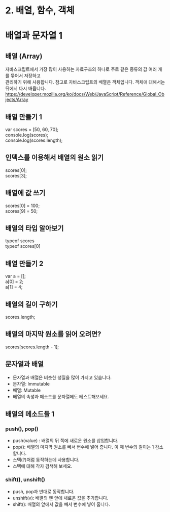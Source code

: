 # 2. 배열, 함수, 객체

# 배열과 문자열 1

## 배열 (Array)
자바스크립트에서 가장 많이 사용하는 자료구조의 하나로 주로 같은 종류의 값 여러 개를 묶어서 저장하고<br/>
 관리하기 위해 사용합니다. 참고로 자바스크립트의 배열은 객체입니다. 객체애 대해서는 뒤에서 다시 배웁니다.<br/>
https://developer.mozilla.org/ko/docs/Web/JavaScript/Reference/Global_Objects/Array

## 배열 만들기 1
var scores = [50, 60, 70];<br/>
console.log(scores);<br/>
console.log(scores.length);

## 인덱스를 이용해서 배열의 원소 읽기
scores[0];<br/>
scores[3];

## 배열에 값 쓰기
scores[0] = 100;<br/>
scores[9] = 50;

## 배열의 타입 알아보기
typeof scores<br/>
typeof scores[0]

## 배열 만들기 2
var a = [];<br/>
a[0] = 2;<br/>
a[1] = 4;

## 배열의 길이 구하기
scores.length;

## 배열의 마지막 원소를 읽어 오려면?
scores[scores.length - 1];

## 문자열과 배열

- 문자열과 배열은 비슷한 성질을 많이 가지고 있습니다.
- 문자열: Immutable
- 배열: Mutable
- 배열의 속성과 메소드를 문자열에도 테스트해보세요.

## 배열의 메소드들 1

### push(), pop()

- push(value) : 배열의 뒤 쪽에 새로운 원소를 삽입합니다.
- pop(): 배열의 마지막 원소를 빼서 변수에 넣어 줍니다. 이 때 변수의 길이는 1 감소합니다.
- 스택(?)처럼 동작하는데 사용합니다.
- 스택에 대해 각자 검색해 보세요.

### shift(), unshift()

- push, pop과 반대로 동작합니다.
- unshift(v): 배열의 맨 앞에 새로운 값을 추가합니다.
- shift(): 배열의 앞에서 값을 빼서 변수에 넣어 줍니다.
